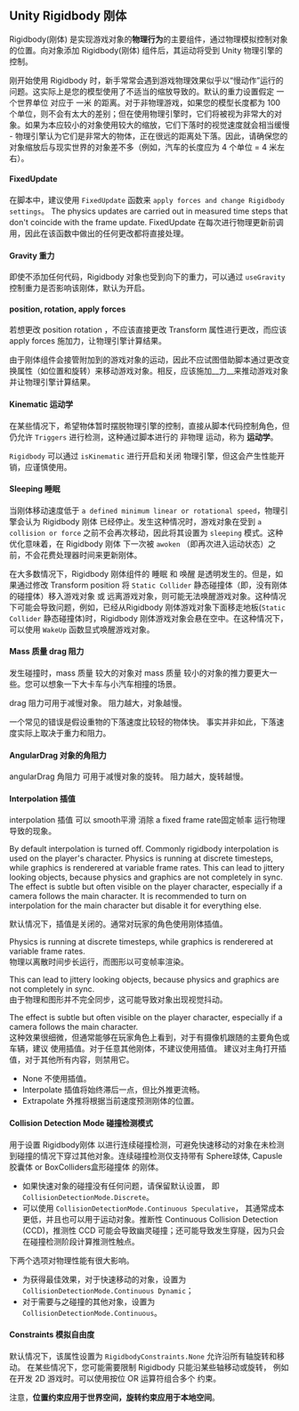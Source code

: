 ## Unity Rigidbody 刚体

Rigidbody(刚体) 是实现游戏对象的**物理行为**的主要组件，通过物理模拟控制对象的位置。向对象添加 Rigidbody(刚体) 组件后，其运动将受到 Unity 物理引擎的控制。

刚开始使用 Rigidbody 时，新手常常会遇到游戏物理效果似乎以“慢动作”运行的问题。这实际上是您的模型使用了不适当的缩放导致的。默认的重力设置假定 一个世界单位 对应于 一米 的距离。对于非物理游戏，如果您的模型长度都为 100 个单位，则不会有太大的差别；但在使用物理引擎时，它们将被视为非常大的对象。如果为本应较小的对象使用较大的缩放，它们下落时的视觉速度就会相当缓慢 - 物理引擎认为它们是非常大的物体，正在很远的距离处下落。因此，请确保您的对象缩放后与现实世界的对象差不多（例如，汽车的长度应为 4 个单位 = 4 米左右）。


#### FixedUpdate
在脚本中，建议使用 `FixedUpdate` 函数来 `apply forces and change Rigidbody settings`。
The physics updates are carried out in measured time steps that don't coincide with the frame update. FixedUpdate 在每次进行物理更新前调用，因此在该函数中做出的任何更改都将直接处理。

#### Gravity 重力
即使不添加任何代码，Rigidbody 对象也受到向下的重力，可以通过 `useGravity` 控制重力是否影响该刚体，默认为开启。

#### position, rotation, apply forces
若想更改 position rotation ，不应该直接更改 Transform 属性进行更改，而应该 apply forces 施加力，让物理引擎计算结果。

由于刚体组件会接管附加到的游戏对象的运动，因此不应试图借助脚本通过更改变换属性（如位置和旋转）来移动游戏对象。相反，应该施加__力__来推动游戏对象并让物理引擎计算结果。

#### Kinematic 运动学
在某些情况下，希望物体暂时摆脱物理引擎的控制，直接从脚本代码控制角色，但仍允许 `Triggers` 进行检测，这种通过脚本进行的 非物理 运动，称为 **运动学**。

`Rigidbody` 可以通过 `isKinematic` 进行开启和关闭 物理引擎，但这会产生性能开销，应谨慎使用。

#### Sleeping 睡眠
当刚体移动速度低于 `a defined minimum linear or rotational speed`，物理引擎会认为 Rigidbody 刚体 已经停止。发生这种情况时，游戏对象在受到 `a collision or force` 之前不会再次移动，因此将其设置为 `sleeping` 模式。这种优化意味着，在 Rigidbody 刚体 下一次被 `awoken` （即再次进入运动状态）之前，不会花费处理器时间来更新刚体。

在大多数情况下，Rigidbody 刚体组件的 睡眠 和 唤醒 是透明发生的。但是，如果通过修改 Transform position 将 `Static Collider` 静态碰撞体（即，没有刚体的碰撞体）移入游戏对象 或 远离游戏对象，则可能无法唤醒游戏对象。这种情况下可能会导致问题，例如，已经从Rigidbody 刚体游戏对象下面移走地板(`Static Collider` 静态碰撞体)时，Rigidbody 刚体游戏对象会悬在空中。在这种情况下，可以使用 `WakeUp` 函数显式唤醒游戏对象。


#### Mass 质量 drag 阻力
发生碰撞时，mass 质量 较大的对象对 mass 质量 较小的对象的推力要更大一些。您可以想象一下大卡车与小汽车相撞的场景。

drag 阻力可用于减慢对象。 阻力越大，对象越慢。

一个常见的错误是假设重物的下落速度比较轻的物体快。 事实并非如此，下落速度实际上取决于重力和阻力。

#### AngularDrag 对象的角阻力

angularDrag 角阻力 可用于减慢对象的旋转。 阻力越大，旋转越慢。


#### Interpolation 插值
interpolation 插值 可以 smooth平滑 消除 a fixed frame rate固定帧率 运行物理导致的现象。

By default interpolation is turned off. Commonly rigidbody interpolation is used on the player's character. Physics is running at discrete timesteps, while graphics is renderered at variable frame rates. This can lead to jittery looking objects, because physics and graphics are not completely in sync. The effect is subtle but often visible on the player character, especially if a camera follows the main character. It is recommended to turn on interpolation for the main character but disable it for everything else.

默认情况下，插值是关闭的。通常对玩家的角色使用刚体插值。 

Physics is running at discrete timesteps, while graphics is renderered at variable frame rates.  
物理以离散时间步长运行，而图形以可变帧率渲染。 

This can lead to jittery looking objects, because physics and graphics are not completely in sync.  
由于物理和图形并不完全同步，这可能导致对象出现视觉抖动。

The effect is subtle but often visible on the player character, especially if a camera follows the main character.  
这种效果很细微，但通常能够在玩家角色上看到，对于有摄像机跟随的主要角色或车辆，建议 使用插值。对于任意其他刚体，不建议使用插值。 建议对主角打开插值，对于其他所有内容，则禁用它。


* None 不使用插值。
* Interpolate 插值将始终滞后一点，但比外推更流畅。
* Extrapolate 外推将根据当前速度预测刚体的位置。

#### Collision Detection Mode 碰撞检测模式

用于设置 Rigidbody刚体 以进行连续碰撞检测，可避免快速移动的对象在未检测到碰撞的情况下穿过其他对象。连续碰撞检测仅支持带有 Sphere球体, Capusle胶囊体 or BoxColliders盒形碰撞体 的刚体。 

* 如果快速对象的碰撞没有任何问题，请保留默认设置， 即 `CollisionDetectionMode.Discrete`。 
* 可以使用 `CollisionDetectionMode.Continuous Speculative`， 其通常成本更低，并且也可以用于运动对象。推断性 Continuous Collision Detection (CCD)，推测性 CCD 可能会导致幽灵碰撞；还可能导致发生穿隧，因为只会在碰撞检测阶段计算推测性触点。
  
下两个选项对物理性能有很大影响。
* 为获得最佳效果，对于快速移动的对象，设置为 `CollisionDetectionMode.Continuous Dynamic`； 
* 对于需要与之碰撞的其他对象，设置为 `CollisionDetectionMode.Continuous`。 


#### Constraints 模拟自由度

默认情况下，该属性设置为 `RigidbodyConstraints.None` 允许沿所有轴旋转和移动。 在某些情况下，您可能需要限制 Rigidbody 只能沿某些轴移动或旋转， 例如在开发 2D 游戏时。可以使用按位 OR 运算符组合多个 约束。

注意，**位置约束应用于世界空间，旋转约束应用于本地空间**。